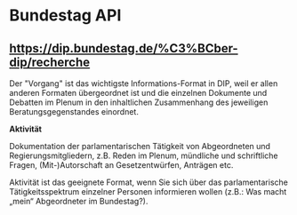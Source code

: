 # Bundestag API


## https://dip.bundestag.de/%C3%BCber-dip/recherche

Der "Vorgang" ist das wichtigste Informations-Format in DIP, weil er allen anderen Formaten übergeordnet ist und die einzelnen Dokumente und Debatten im Plenum in den inhaltlichen Zusammenhang des jeweiligen Beratungsgegenstandes einordnet.

**Aktivität**

Dokumentation der parlamentarischen Tätigkeit von Abgeordneten und Regierungsmitgliedern, z.B. Reden im Plenum, mündliche und schriftliche Fragen, (Mit-)Autorschaft an Gesetzentwürfen, Anträgen etc.

Aktivität ist das geeignete Format, wenn Sie sich über das parlamentarische Tätigkeitsspektrum einzelner Personen informieren wollen (z.B.: Was macht „mein“ Abgeordneter im Bundestag?).





